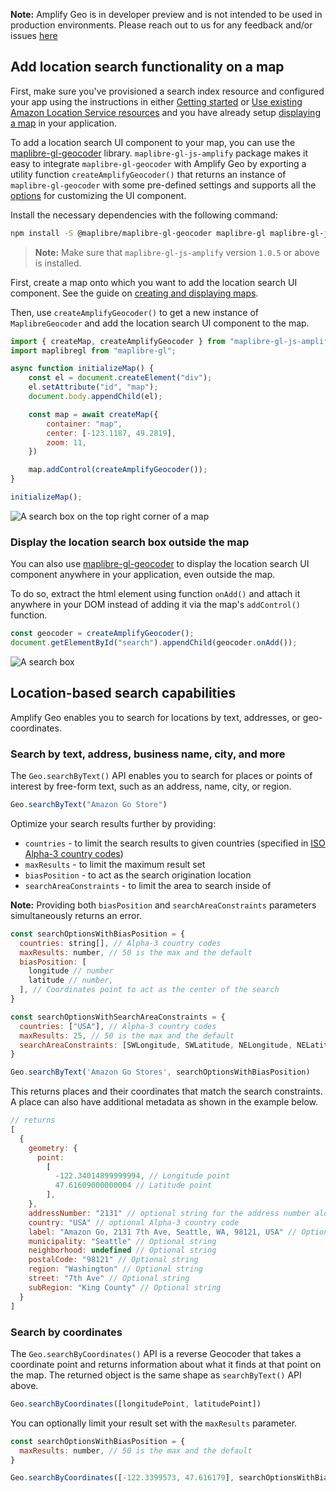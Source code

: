<amplify-callout>

**Note:** Amplify Geo is in developer preview and is not intended to be used in production environments. Please reach out to us for any feedback and/or issues [here](https://github.com/aws-amplify/amplify-js/issues)

</amplify-callout>

## Add location search functionality on a map

First, make sure you've provisioned a search index resource and configured your app using the instructions in either [Getting started](~/lib/geo/getting-started.md) or [Use existing Amazon Location Service resources](~/lib/geo/existing-resources.md) and you have already setup [displaying a map](~/lib/geo/maps.md) in your application.

To add a location search UI component to your map, you can use the [maplibre-gl-geocoder](https://github.com/maplibre/maplibre-gl-geocoder) library. `maplibre-gl-js-amplify` package makes it easy to integrate `maplibre-gl-geocoder` with Amplify Geo by exporting a utility function `createAmplifyGeocoder()` that returns an instance of `maplibre-gl-geocoder` with some pre-defined settings and supports all the [options](https://github.com/maplibre/maplibre-gl-geocoder/blob/main/API.md#parameters) for customizing the UI component.

Install the necessary dependencies with the following command:

```bash
npm install -S @maplibre/maplibre-gl-geocoder maplibre-gl maplibre-gl-js-amplify
```

> **Note:** Make sure that `maplibre-gl-js-amplify` version `1.0.5` or above is installed.

First, create a map onto which you want to add the location search UI component. See the guide on [creating and displaying maps](~/lib/geo/maps.md).

Then, use `createAmplifyGeocoder()` to get a new instance of `MaplibreGeocoder` and add the location search UI component to the map.

```javascript
import { createMap, createAmplifyGeocoder } from "maplibre-gl-js-amplify";
import maplibregl from "maplibre-gl";

async function initializeMap() {
    const el = document.createElement("div");
    el.setAttribute("id", "map");
    document.body.appendChild(el);

    const map = await createMap({
        container: "map",
        center: [-123.1187, 49.2819],
        zoom: 11,
    })

    map.addControl(createAmplifyGeocoder());
}

initializeMap();
```

![A search box on the top right corner of a map](~/images/geocoder-search-box-map.png)

### Display the location search box outside the map

You can also use [maplibre-gl-geocoder](https://github.com/maplibre/maplibre-gl-geocoder) to display the location search UI component anywhere in your application, even outside the map.

To do so, extract the html element using function `onAdd()` and attach it anywhere in your DOM instead of adding it via the map's `addControl()` function.

```javascript
const geocoder = createAmplifyGeocoder();
document.getElementById("search").appendChild(geocoder.onAdd());
```

![A search box](~/images/geocoder-search-box.png)

## Location-based search capabilities

Amplify Geo enables you to search for locations by text, addresses, or geo-coordinates.

### Search by text, address, business name, city, and more

The `Geo.searchByText()` API enables you to search for places or points of interest by free-form text, such as an address, name, city, or region.

```javascript
Geo.searchByText("Amazon Go Store")
```

Optimize your search results further by providing:
- `countries` - to limit the search results to given countries (specified in [ISO Alpha-3 country codes](https://en.wikipedia.org/wiki/ISO_3166-1_alpha-3))
- `maxResults` - to limit the maximum result set
- `biasPosition` - to act as the search origination location
- `searchAreaConstraints` - to limit the area to search inside of

 **Note:** Providing both `biasPosition` and `searchAreaConstraints` parameters simultaneously returns an error.

```javascript
const searchOptionsWithBiasPosition = {
  countries: string[], // Alpha-3 country codes
  maxResults: number, // 50 is the max and the default
  biasPosition: [
    longitude // number
    latitude // number,
  ], // Coordinates point to act as the center of the search
}

const searchOptionsWithSearchAreaConstraints = {
  countries: ["USA"], // Alpha-3 country codes
  maxResults: 25, // 50 is the max and the default
  searchAreaConstraints: [SWLongitude, SWLatitude, NELongitude, NELatitude], // Bounding box to search inside of
}

Geo.searchByText('Amazon Go Stores', searchOptionsWithBiasPosition)
```

This returns places and their coordinates that match the search constraints. A place can also have additional metadata as shown in the example below.

```javascript
// returns
[
  {
    geometry: {
      point:
        [
          -122.34014899999994, // Longitude point
          47.61609000000004 // Latitude point
        ],
    },
    addressNumber: "2131" // optional string for the address number alone
    country: "USA" // optional Alpha-3 country code
    label: "Amazon Go, 2131 7th Ave, Seattle, WA, 98121, USA" // Optional string
    municipality: "Seattle" // Optional string
    neighborhood: undefined // Optional string
    postalCode: "98121" // Optional string
    region: "Washington" // Optional string
    street: "7th Ave" // Optional string
    subRegion: "King County" // Optional string
  }
]
```

### Search by coordinates

The `Geo.searchByCoordinates()` API is a reverse Geocoder that takes a coordinate point and returns information about what it finds at that point on the map. The returned object is the same shape as `searchByText()` API above.

```javascript
Geo.searchByCoordinates([longitudePoint, latitudePoint])
```

You can optionally limit your result set with the `maxResults` parameter.

```javascript
const searchOptionsWithBiasPosition = {
  maxResults: number, // 50 is the max and the default
}

Geo.searchByCoordinates([-122.3399573, 47.616179], searchOptionsWithBiasPosition)
```
